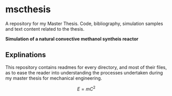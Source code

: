 # mscthesis

A repository for my Master Thesis. Code, bibliography, simulation samples and text content related to the thesis.

__Simulation of a natural convective methanol syntheis reactor__

## Explinations

This repository contains readmes for every directory, and most of their files, as to ease the reader into understanding the processes undertaken during my master thesis for mechanical engineering.

$$ E = m C^2 $$
